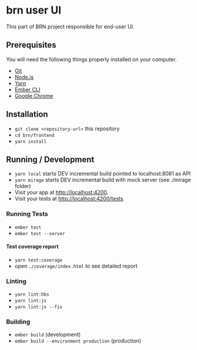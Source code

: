 # brn user UI

This part of BRN project responsible for end-user UI.

## Prerequisites

You will need the following things properly installed on your computer.

* [Git](https://git-scm.com/)
* [Node.js](https://nodejs.org/)
* [Yarn](https://yarnpkg.com/)
* [Ember CLI](https://ember-cli.com/)
* [Google Chrome](https://google.com/chrome/)

## Installation

* `git clone <repository-url>` this repository
* `cd brn/frontend`
* `yarn install`

## Running / Development

* `yarn local` starts DEV incremental build pointed to localhost:8081 as API 
* `yarn mirage` starts DEV incremental build with mock server (see ./mirage folder)
* Visit your app at [http://localhost:4200](http://localhost:4200).
* Visit your tests at [http://localhost:4200/tests](http://localhost:4200/tests).

### Running Tests

* `ember test`
* `ember test --server`

#### Test coverage report
* `yarn test:coverage`
* open `./coverage/index.html` to see detailed report

### Linting

* `yarn lint:hbs`
* `yarn lint:js`
* `yarn lint:js --fix`

### Building

* `ember build` (development)
* `ember build --environment production` (production)
